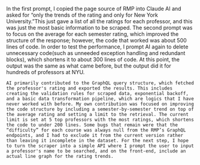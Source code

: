 In the first prompt, I copied the page source of RMP into Claude AI and asked for “only the trends of the rating and only for New York University.”This just gave a list of all the ratings for each professor, and this was just the most basic information to be scraped.  The second prompt was to focus on the average for each semester rating, which improved the structure of the response; however, the code that worked was about 500 lines of code. In order to test the performance, I prompt AI again to delete unnecessary code(such as unneeded exception handling and redundant blocks), which shortens it to about 300 lines of code. At this point,  the output was the same as what came before, but the output did it for hundreds of professors at NYU.

	AI primarily contributed to the GraphQL query structure, which fetched the professor's rating and exported the results. This includes creating the validation rules for scraped data, exponential backoff, and a basic data transformation pipeline, which are logics that I have never worked with before. My own contribution was focused on improving the code structure by including a semester-by-semester trend on top of the average rating and setting a limit to the retrieval. The current limit is set at 5 top professors with the most ratings, which shortens the code to under 200 lines. Some bugs that remain were that the “difficulty” for each course was always null from the RMP’s GraphQL endpoints, and I had to exclude it from the current version rather than leaving it incomplete in the dataset. For the next step, I hope to turn the scraper into a simple API where I prompt the user to input a professor's name to be searched, and on the front-end, include an actual line graph for the rating trends. 
